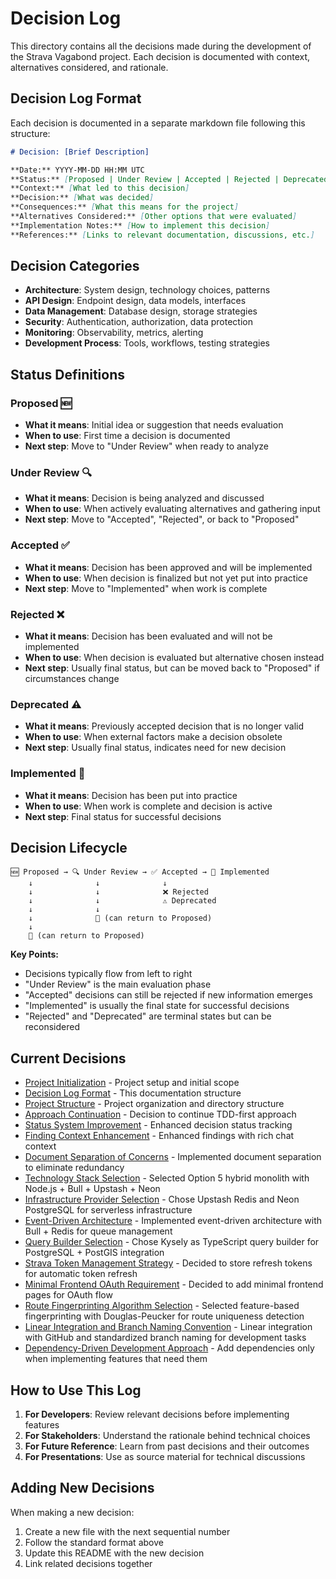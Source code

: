 # Decision Log

This directory contains all the decisions made during the development of the Strava Vagabond project. Each decision is documented with context, alternatives considered, and rationale.

## Decision Log Format

Each decision is documented in a separate markdown file following this structure:

```markdown
# Decision: [Brief Description]

**Date:** YYYY-MM-DD HH:MM UTC  
**Status:** [Proposed | Under Review | Accepted | Rejected | Deprecated | Implemented]  
**Context:** [What led to this decision]  
**Decision:** [What was decided]  
**Consequences:** [What this means for the project]  
**Alternatives Considered:** [Other options that were evaluated]  
**Implementation Notes:** [How to implement this decision]  
**References:** [Links to relevant documentation, discussions, etc.]
```

## Decision Categories

- **Architecture**: System design, technology choices, patterns
- **API Design**: Endpoint design, data models, interfaces
- **Data Management**: Database design, storage strategies
- **Security**: Authentication, authorization, data protection
- **Monitoring**: Observability, metrics, alerting
- **Development Process**: Tools, workflows, testing strategies

## Status Definitions

### **Proposed** 🆕
- **What it means**: Initial idea or suggestion that needs evaluation
- **When to use**: First time a decision is documented
- **Next step**: Move to "Under Review" when ready to analyze

### **Under Review** 🔍
- **What it means**: Decision is being analyzed and discussed
- **When to use**: When actively evaluating alternatives and gathering input
- **Next step**: Move to "Accepted", "Rejected", or back to "Proposed"

### **Accepted** ✅
- **What it means**: Decision has been approved and will be implemented
- **When to use**: When decision is finalized but not yet put into practice
- **Next step**: Move to "Implemented" when work is complete

### **Rejected** ❌
- **What it means**: Decision has been evaluated and will not be implemented
- **When to use**: When decision is evaluated but alternative chosen instead
- **Next step**: Usually final status, but can be moved back to "Proposed" if circumstances change

### **Deprecated** ⚠️
- **What it means**: Previously accepted decision that is no longer valid
- **When to use**: When external factors make a decision obsolete
- **Next step**: Usually final status, indicates need for new decision

### **Implemented** 🚀
- **What it means**: Decision has been put into practice
- **When to use**: When work is complete and decision is active
- **Next step**: Final status for successful decisions

## Decision Lifecycle

```
🆕 Proposed → 🔍 Under Review → ✅ Accepted → 🚀 Implemented
    ↓              ↓              ↓
    ↓              ↓              ❌ Rejected
    ↓              ↓              ⚠️ Deprecated
    ↓              ↓
    ↓              🔄 (can return to Proposed)
    ↓
    🔄 (can return to Proposed)
```

**Key Points:**
- Decisions typically flow from left to right
- "Under Review" is the main evaluation phase
- "Accepted" decisions can still be rejected if new information emerges
- "Implemented" is usually the final state for successful decisions
- "Rejected" and "Deprecated" are terminal states but can be reconsidered

## Current Decisions

- [Project Initialization](001-project-initialization.md) - Project setup and initial scope
- [Decision Log Format](002-decision-log-format.md) - This documentation structure
- [Project Structure](003-project-structure.md) - Project organization and directory structure
- [Approach Continuation](004-approach-continuation.md) - Decision to continue TDD-first approach
- [Status System Improvement](005-status-system-improvement.md) - Enhanced decision status tracking
- [Finding Context Enhancement](006-finding-context-enhancement.md) - Enhanced findings with rich chat context
- [Document Separation of Concerns](007-document-separation-of-concerns.md) - Implemented document separation to eliminate redundancy
- [Technology Stack Selection](008-technology-stack-selection.md) - Selected Option 5 hybrid monolith with Node.js + Bull + Upstash + Neon
- [Infrastructure Provider Selection](009-infrastructure-provider-selection.md) - Chose Upstash Redis and Neon PostgreSQL for serverless infrastructure
- [Event-Driven Architecture](010-event-driven-architecture.md) - Implemented event-driven architecture with Bull + Redis for queue management
- [Query Builder Selection](011-query-builder-selection.md) - Chose Kysely as TypeScript query builder for PostgreSQL + PostGIS integration
- [Strava Token Management Strategy](012-strava-token-management.md) - Decided to store refresh tokens for automatic token refresh
- [Minimal Frontend OAuth Requirement](013-minimal-frontend-oauth-requirement.md) - Decided to add minimal frontend pages for OAuth flow
- [Route Fingerprinting Algorithm Selection](014-route-fingerprinting-algorithm-selection.md) - Selected feature-based fingerprinting with Douglas-Peucker for route uniqueness detection
- [Linear Integration and Branch Naming Convention](015-linear-integration-branch-naming.md) - Linear integration with GitHub and standardized branch naming for development tasks
- [Dependency-Driven Development Approach](016-dependency-driven-development.md) - Add dependencies only when implementing features that need them

## How to Use This Log

1. **For Developers**: Review relevant decisions before implementing features
2. **For Stakeholders**: Understand the rationale behind technical choices
3. **For Future Reference**: Learn from past decisions and their outcomes
4. **For Presentations**: Use as source material for technical discussions

## Adding New Decisions

When making a new decision:
1. Create a new file with the next sequential number
2. Follow the standard format above
3. Update this README with the new decision
4. Link related decisions together

